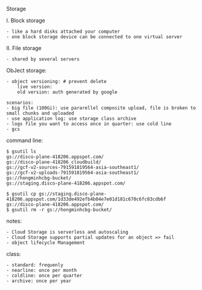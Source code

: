 Storage

I. Block storage

    - like a hard disks attached your computer
    - one block storage device can be connected to one virtual server
II. File storage 

    - shared by several servers

ObJect storage:

    - object versioning: # prevent delete 
        live version:
        old version: auth generated by google
    
    scenarios:
    - big file (100Gi): use pararellel composite upload, file is broken to small chunks and uploaded 
    - use application log: use storage class archive
    - logs file you want to access once in quarter: use cold line
    - gcs

command line:

    $ gsutil ls
    gs://disco-plane-418206.appspot.com/
    gs://disco-plane-418206_cloudbuild/
    gs://gcf-v2-sources-791591819564-asia-southeast1/
    gs://gcf-v2-uploads-791591819564-asia-southeast1/
    gs://hongminhcbg-bucket/
    gs://staging.disco-plane-418206.appspot.com/

    $ gsutil cp gs://staging.disco-plane-418206.appspot.com/1d33de492efb4b04e7e01d181c670c6fc03cdb6f gs://disco-plane-418206.appspot.com/
    $ gsutil rm -r gs://hongminhcbg-bucket/

notes:
 
    - Cloud Storage is serverless and autoscaling
    - Cloud Storage supports partial updates for an object => fail
    - object lifecycle Management

class:
    
    - standard: frequenly
    - nearline: once per month
    - coldline: once per quarter
    - archive: once per year
    
